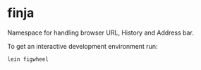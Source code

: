 # finja

Namespace for handling browser URL, History and Address bar.

To get an interactive development environment run:

    lein figwheel
